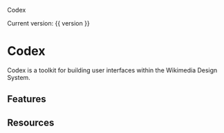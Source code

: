 <script setup>
import { CdxIcon, CdxButton, CdxCard } from '@wikimedia/codex';
import { cdxIconLogoWikimedia, cdxIconKey, cdxIconPuzzle, cdxIconInfoFilled } from '@wikimedia/codex-icons';
import { version } from '../../codex/package.json';
</script>

<div class="cdx-docs-home">

<div class="cdx-docs-home__hero-background">
	<div class="cdx-docs-home__hero">
		<cdx-icon class="cdx-docs-home__hero__icon" :icon="cdxIconLogoWikimedia" />
		<p class="cdx-docs-home__hero__title">Codex</p>
		<p class="cdx-docs-home__hero__version">Current version: {{ version }}</p>
	</div>
</div>

# Codex

Codex is a toolkit for building user interfaces within the Wikimedia Design System.

<div class="cdx-docs-home__resources">
	<cdx-card url="/using-codex/about">
		<template #title>Using Codex</template>
		<template #description>Learn how to use Codex to design and build user interfaces</template>
	</cdx-card>
	<cdx-card url="/contributing/overview">
		<template #title>Contributing guidelines</template>
		<template #description>Learn about how we work on Codex and how you can help</template>
	</cdx-card>
</div>

## Features

<div class="cdx-docs-home__features">
	<cdx-card url="/design-tokens/overview" :icon="cdxIconKey">
		<template #title>Design tokens</template>
		<template #description>Write styles consistent with the Wikimedia Design System</template>
	</cdx-card>
	<!-- TODO: Change this link to /components/overview once page exists. -->
	<cdx-card url="/components/button" :icon="cdxIconPuzzle">
		<template #title>Components</template>
		<template #description>Build usable, accessible, translatable applications</template>
	</cdx-card>
	<cdx-card url="/icons/overview" :icon="cdxIconInfoFilled">
		<template #title>Icons</template>
		<template #description>Access a collection of icons with language and directionality variants</template>
	</cdx-card>
</div>

## Resources

<div class="cdx-docs-home__resources">
	<cdx-card url="https://www.figma.com/file/KoDuJMadWBXtsOtzGS4134/%E2%9D%96-Codex-components?node-id=1891%3A4420">
		<template #title>Figma kit</template>
		<template #description>View the Figma design specifications</template>
	</cdx-card>
	<cdx-card url="https://www.mediawiki.org/wiki/Codex">
		<template #title>Using Codex in MediaWiki</template>
		<template #description>Learn about using Codex within the MediaWiki platform</template>
	</cdx-card>
	<cdx-card url="https://gerrit.wikimedia.org/r/admin/repos/design/codex">
		<template #title>View code on Gerrit</template>
		<template #description>The canonical Codex codebase</template>
	</cdx-card>
	<cdx-card url="https://github.com/wikimedia/design-codex">
		<template #title>View code on GitHub</template>
		<template #description>A mirror of the Gerrit codebase on GitHub</template>
	</cdx-card>
</div>

</div>

<style lang="less">
@import ( reference ) '@wikimedia/codex-design-tokens/dist/theme-wikimedia-ui.less';

@cdx-docs-spacing-layout: 32px;

.cdx-docs-home {
	.cdx-card {
		color: @color-base;

		&:hover {
			color: @color-base;
			text-decoration: none;
		}
	}
	&__hero-background {
		background-color: @background-color-progressive;
		margin-right: -( @cdx-docs-spacing-layout );
		margin-left: -( @cdx-docs-spacing-layout );
		margin-bottom: @cdx-docs-spacing-layout;
		width: calc( 100% + ( @cdx-docs-spacing-layout * 2 ) );
	}

	&__hero {
		color: @color-inverted;
		padding: @cdx-docs-spacing-layout;

		p {
			margin: 0;
		}

		&__icon {
			color: @color-inverted;
			margin-bottom: @cdx-docs-spacing-layout * 2;
			
			svg {
				// 5em, to match the title.
				height: 80px;
				width: 80px;
			}
		}

		&__title {
			font-size: 5em;
			font-weight: @font-weight-bold;
		}

		&__version {
			font-size: 1.5em; 
			font-family: @font-family-serif;
		}
	}

	&__features {
		display: flex;
		flex-direction: column;
		row-gap: 8px;
	}

	&__resources {
		display: flex;
		flex-wrap: wrap;
		column-gap: 8px;
		row-gap: 8px;

		.cdx-card {
			width: calc( 50% - 8px );

			&:hover {
				text-decoration: none;
			}
		}
	}
}
</style>